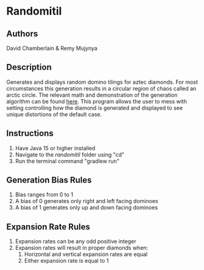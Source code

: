 # Randomitil

## Authors
David Chamberlain & Remy Mujynya

## Description
Generates and displays random domino tilings for aztec diamonds. For most circumstances this generation results in a circular region of chaos called an arctic circle. The relevant math and demonstration of the generation algorithm can be found [here](https://youtu.be/Yy7Q8IWNfHM). This program allows the user to mess with setting controlling how the diamond is generated and displayed to see unique distortions of the default case.

## Instructions
1.  Have Java 15 or higher installed
1.  Navigate to the *randomitil* folder using "cd"
1.  Run the terminal command "gradlew run"

## Generation Bias Rules
1.  Bias ranges from 0 to 1
1.  A bias of 0 generates only right and left facing dominoes
1.  A bias of 1 generates only up and down facing dominoes

## Expansion Rate Rules
1.  Expansion rates can be any odd positive integer
1.  Expansion rates will result in proper diamonds when:
    1.  Horizontal and vertical expansion rates are equal
    1.  Either expansion rate is equal to 1
